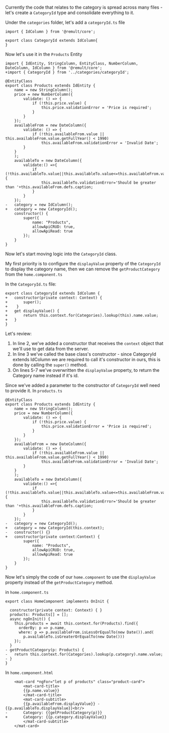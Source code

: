 Currently the code that relates to the category is spread across many files - let's create a `CategoryId` type and consolidate everything to it.

Under the `categories` folder, let's add a `categoryId.ts` file
```csdiff
import { IdColumn } from '@remult/core';

export class CategoryId extends IdColumn{
}
```

Now let's use it in the `Products` Entity
```csdiff
import { IdEntity, StringColumn, EntityClass, NumberColumn, DateColumn, IdColumn } from '@remult/core';
+import { CategoryId } from '../categories/categoryId';

@EntityClass
export class Products extends IdEntity {
    name = new StringColumn();
    price = new NumberColumn({
        validate: () => {
            if (!this.price.value) {
                this.price.validationError = 'Price is required';
            }
        }
    });
    availableFrom = new DateColumn({
        validate: () => {
            if (!this.availableFrom.value || this.availableFrom.value.getFullYear() < 1990)
                this.availableFrom.validationError = 'Invalid Date';
        }
    }
    );
    availableTo = new DateColumn({
        validate:() =>{
            if (!this.availableTo.value||this.availableTo.value<=this.availableFrom.value){
                this.availableTo.validationError='Should be greater than '+this.availableFrom.defs.caption;
            }
        }
    });
-   category = new IdColumn();
+   category = new CategoryId();
    constructor() {
        super({
            name: "Products",
            allowApiCRUD: true,
            allowApiRead: true
        });
    }
} 
```

Now let's start moving logic into the `CategoryId` class.

My first priority is to configure the `displayValue` property of the `CategoryId` to display the category name, then we can remove the `getProductCategory` from the `home.component.ts`

In the `CategoryId.ts` file:
```csdiff
export class CategoryId extends IdColumn {
+   constructor(private context: Context) {
+       super();
+    }
+   get displayValue() {
+       return this.context.for(Categories).lookup(this).name.value;
+   }
}
```
Let's review:
1. In line 2, we've added a constructor that receives the `context` object that we'll use to get data from the server.
2. In line 3 we've called the base class's constructor - since CategoryId extends IdColumn we are required to call it's constructor in ours, this is done by calling the `super()` method.
3. On lines 5-7 we've overwritten the `displayValue` property, to return the Category name instead if it's id.

Since we've added a parameter to the constructor of `CategoryId` well need to provide it. 
In `products.ts`
```csdiff
@EntityClass
export class Products extends IdEntity {
    name = new StringColumn();
    price = new NumberColumn({
        validate: () => {
            if (!this.price.value) {
                this.price.validationError = 'Price is required';
            }
        }
    });
    availableFrom = new DateColumn({
        validate: () => {
            if (!this.availableFrom.value || this.availableFrom.value.getFullYear() < 1990)
                this.availableFrom.validationError = 'Invalid Date';
        }
    }
    );
    availableTo = new DateColumn({
        validate:() =>{
            if (!this.availableTo.value||this.availableTo.value<=this.availableFrom.value){
                this.availableTo.validationError='Should be greater than '+this.availableFrom.defs.caption;
            }
        }
    });
-   category = new CategoryId();
+   category = new CategoryId(this.context);
-   constructor() {}
+   constructor(private context:Context) {
        super({
            name: "Products",
            allowApiCRUD: true,
            allowApiRead: true
        });
    }
} 
```

Now let's simply the code of our `home.component` to use the `displayValue` property instead of the `getProductCategory` method.

in `home.component.ts`
```csdiff
export class HomeComponent implements OnInit {

  constructor(private context: Context) { }
  products: Products[] = [];
  async ngOnInit() {
    this.products = await this.context.for(Products).find({
      orderBy: p => p.name,
      where: p => p.availableFrom.isLessOrEqualTo(new Date()).and(
        p.availableTo.isGreaterOrEqualTo(new Date()))
    });
  }
- getProductCategory(p: Products) {
-   return this.context.for(Categories).lookup(p.category).name.value;
- }
}
```

In `home.component.html`
```csdiff
    <mat-card *ngFor="let p of products" class="product-card">
        <mat-card-title>
        {{p.name.value}}
        </mat-card-title>
        <mat-card-subtitle>
        {{p.availableFrom.displayValue}} - {{p.availableTo.displayValue}}<br/>
-       Category: {{getProductCategory(p)}}
+       Category: {{p.category.displayValue}}
        </mat-card-subtitle>
    </mat-card> 
```
